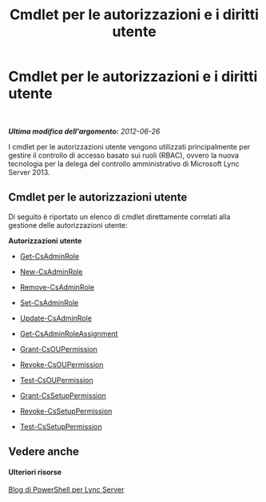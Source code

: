 ﻿---
title: Cmdlet per le autorizzazioni e i diritti utente
TOCTitle: Cmdlet per le autorizzazioni e i diritti utente
ms:assetid: b53aae4c-651f-4cbc-a762-ba818d63897e
ms:mtpsurl: https://technet.microsoft.com/it-it/library/Gg415672(v=OCS.15)
ms:contentKeyID: 49301727
ms.date: 08/24/2015
mtps_version: v=OCS.15
ms.translationtype: HT
---

# Cmdlet per le autorizzazioni e i diritti utente

 

_**Ultima modifica dell'argomento:** 2012-06-26_

I cmdlet per le autorizzazioni utente vengono utilizzati principalmente per gestire il controllo di accesso basato sui ruoli (RBAC), ovvero la nuova tecnologia per la delega del controllo amministrativo di Microsoft Lync Server 2013.

## Cmdlet per le autorizzazioni utente

Di seguito è riportato un elenco di cmdlet direttamente correlati alla gestione delle autorizzazioni utente:

**Autorizzazioni utente**

  -   
    [Get-CsAdminRole](get-csadminrole.md)

  -   
    [New-CsAdminRole](new-csadminrole.md)

  -   
    [Remove-CsAdminRole](remove-csadminrole.md)

  -   
    [Set-CsAdminRole](set-csadminrole.md)

  -   
    [Update-CsAdminRole](update-csadminrole.md)

  -   
    [Get-CsAdminRoleAssignment](get-csadminroleassignment.md)

  -   
    [Grant-CsOUPermission](grant-csoupermission.md)

  -   
    [Revoke-CsOUPermission](revoke-csoupermission.md)

  -   
    [Test-CsOUPermission](test-csoupermission.md)

  -   
    [Grant-CsSetupPermission](grant-cssetuppermission.md)

  -   
    [Revoke-CsSetupPermission](revoke-cssetuppermission.md)

  -   
    [Test-CsSetupPermission](test-cssetuppermission.md)

## Vedere anche

#### Ulteriori risorse

[Blog di PowerShell per Lync Server](http://go.microsoft.com/fwlink/?linkid=203150%26clcid=0x410)

